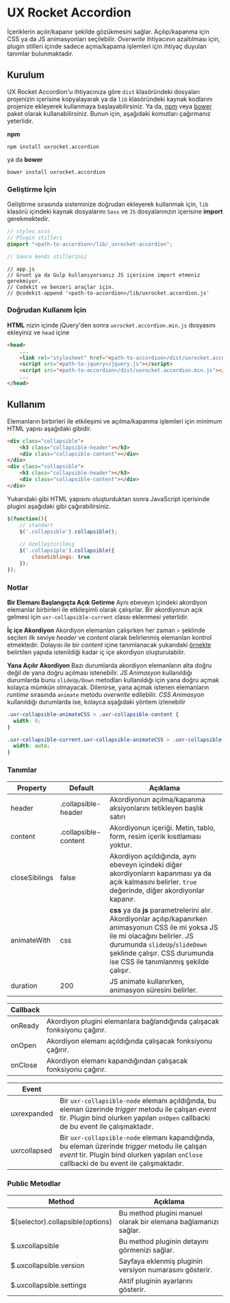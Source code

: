 UX Rocket Accordion
==================
İçeriklerin açılır/kapanır şekilde gözükmesini sağlar. Açılıp/kapanma için CSS ya da JS animasyonları seçilebilir. _Overwrite_ ihtiyacının azaltılması için, plugin stilleri içinde sadece açma/kapama işlemleri için ihtiyaç duyulan tanımlar bulunmaktadır.

## Kurulum
UX Rocket Accordion'u ihtiyacınıza göre `dist` klasöründeki dosyaları projenizin içerisine kopyalayarak ya da `lib` klasöründeki kaynak kodlarını projenize ekleyerek kullanmaya başlayabilirsiniz. Ya da, [npm](https://www.npmjs.org/) veya [bower](http://bower.io) paket olarak kullanabilirsiniz. Bunun için, aşağıdaki komutları çağırmanız yeterlidir.

__npm__
```Shell
npm install uxrocket.accordion
```

ya da __bower__

```Shell
bower install uxrocket.accordion
```

### Geliştirme İçin
Geliştirme sırasında sisteminize doğrudan ekleyerek kullanmak için, `lib` klasörü içindeki kaynak dosyalarını `Sass` ve `JS` dosyalarınızın içerisine __import__ gerekmektedir.


```SCSS
// styles.scss
// Plugin stilleri
@import "<path-to-accordion>/lib/_uxrocket-accordion";

// Sonra kendi stilleriniz
```

```JS
// app.js
// Grunt ya da Gulp kullanıyorsanız JS içerisine import etmeniz gerekmiyor.
// Codekit ve benzeri araçlar için. 
// @codekit-append '<path-to-accordion>/lib/uxrocket.accordion.js'
```

### Doğrudan Kullanım İçin
__HTML__ nizin içinde jQuery'den sonra `uxrocket.accordion.min.js` dosyasını ekleyiniz ve `head` içine 
```HTML
<head>
    ...
    <link rel="stylesheet" href="<path-to-accordion>/dist/uxrocket.accordion.min.css" />
    <script src="<path-to-jquery>/jquery.js"></script>
    <script src="<path-to-accordion>/dist/uxrocket.accordion.min.js"></script>
    ...
</head>
```


## Kullanım
Elemanların birbirleri ile etkileşimi ve açılma/kapanma işlemleri için minimum HTML yapısı aşağıdaki gibidir.
```HTML
<div class="collapsible">
    <h3 class="collapsible-header"></h3>
    <div class="collapsible-content"></div>
</div>
<div class="collapsible">
    <h3 class="collapsible-header"></h3>
    <div class="collapsible-content"></div>
</div>
```

Yukarıdaki gibi HTML yapısını oluşturduktan sonra JavaScript içerisinde plugini aşağıdaki gibi çağırabilirsiniz.
```JavaScript
$(function(){
    // standart 
    $('.collapsible').collapsible();
    
    // özelleştirilmiş
    $('.collapsiple').collapsible({
        closeSiblings: true
    });
});
```

### Notlar
__Bir Elemanı Başlangıçta Açık Getirme__
Aynı ebeveyn içindeki akordiyon elemanlar birbirleri ile etkileşimli olarak çalışırlar. Bir akordiyonun açık gelmesi için `uxr-collapsible-current` classı eklenmesi yeterlidir.

__İç içe Akordiyon__
Akordiyon elemanları çalışırken her zaman `>` şeklinde seçilen ilk seviye _header_ ve _content_ olarak belirlenmiş elemanları kontrol etmektedir. Dolayısı ile bir _content_ içine tanımlanacak yukarıdaki [örnekte](#doğrudan-kullanım-İçin) belirtilen yapıda istenildiği kadar iç içe akordiyon oluşturulabilir.

__Yana Açılır Akordiyon__
Bazı durumlarda akordiyon elemanların alta doğru değil de yana doğru açılması istenebilir. _JS Animasyon_ kullanıldığı durumlarda bunu `slideUp/Down` metodları kullanıldığı için yana doğru açmak kolayca mümkün olmayacak. Dilenirse, yana açmak istenen elemanların _runtime_ sırasında `animate` metodu _overwrite_ edilebilir. _CSS Animasyon_ kullanıldığı durumlarda ise, kolayca aşağıdaki yöntem izlenebilir

```scss
.uxr-collapsible-animateCSS > .uxr-collapsible-content {
  width: 0;
}

.uxr-collapsible-current.uxr-collapsible-animateCSS > .uxr-collapsible-content {
  width: auto;
}
```


### Tanımlar
Property			 | Default			    | Açıklama
-------------------- | -------------------- | ------------------------------------------------------------------------
header               | .collapsible-header  | Akordiyonun açılma/kapanma aksiyonlarını tetikleyen başlık satırı
content              | .collapsible-content | Akordiyonun içeriği. Metin, tablo, form, resim içerik kısıtlaması yoktur.
closeSiblings        | false                | Akordiyon açıldığında, aynı ebeveyn içindeki diğer akordiyonların kapanması ya da açık kalmasını belirler. `true` değerinde, diğer akordiyonlar kapanır.
animateWith			 | css					| __css__ ya da __js__ parametrelerini alır. Akordiyonlar açılıp/kapanırken animasyonun CSS ile mi yoksa JS ile mi olacağını belirler. JS durumunda `slideUp`/`slideDown` şeklinde çalışır. CSS durumunda ise CSS ile tanımlanmış şekilde çalışır.
duration			 | 200					| JS animate kullanırken, animasyon süresini belirler.

Callback			 | &nbsp;
-------------------- | -----
onReady              | Akordiyon plugini elemanlara bağlandığında çalışacak fonksiyonu çağırır.
onOpen       	     | Akordiyon elemanı açıldığında çalışacak fonksiyonu çağırır.
onClose		         | Akordiyon elemanı kapandığından çalışacak fonksiyonu çağırır.

Event   			 | &nbsp;
-------------------- | -----
uxrexpanded             | Bir `uxr-collapsible-node` elemanı açıldığında, bu eleman üzerinde _trigger_ metodu ile çalışan _event_ tir. Plugin bind olurken yapılan `onOpen` callbacki de bu event ile çalışmaktadır.
uxrcollapsed         | Bir `uxr-collapsible-node` elemanı kapandığında, bu eleman üzerinde _trigger_ metodu ile çalışan _event_ tir. Plugin bind olurken yapılan `onClose` callbacki de bu event ile çalışmaktadır.

### Public Metodlar
Method						     | Açıklama
-------------------------------- | -------------------------------------------------------
$(selector).collapsible(options) | Bu method plugini manuel olarak bir elemana bağlamanızı sağlar.
$.uxcollapsible                  | Bu method pluginin detayını görmenizi sağlar.
$.uxcollapsible.version          | Sayfaya eklenmiş pluginin versiyon numarasını gösterir.
$.uxcollapsible.settings         | Aktif pluginin ayarlarını gösterir.
